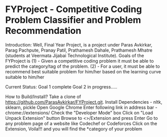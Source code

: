 # FYProject - Competitive Coding Problem Classifier and Problem Recommendation
Introduction:
Well, Final Year Project, is a project under Paras Avkirkar, Parag Pachpute, Pranay Patil, Prathamesh Dahale,
 Prathamesh Mhatre (students at Veermata Jijabai Technological Institute).
Goals of the FYProject is 
  (1) - Given a competitive coding problem it must be able to predict the category/tag of the problem.
  (2) - For a user, it must be able to recommend best suitable problem for him/her based on the learning curve suitable to him/her

Current Status:
  Goal 1 complete
  Goal 2 in progress.....

How to Build/Install?
 Take a clone of https://github.com/ParasAvkirkar/FYProject.git. 
 Install Dependencies - nltk, sklearn, pickle
 Open Google Chrome
 Enter following link in address bar - chrome://extensions/
 Check the "Developer Mode" box
 Click on "Load Unpack Extension" button
 Browse to <<Cloned Directory>>/Extension and press Enter
 Go to any problem page of a website like Codechef or Codeforces
 Click on the Extension, Voila!!! and you will find the *category of your problem
